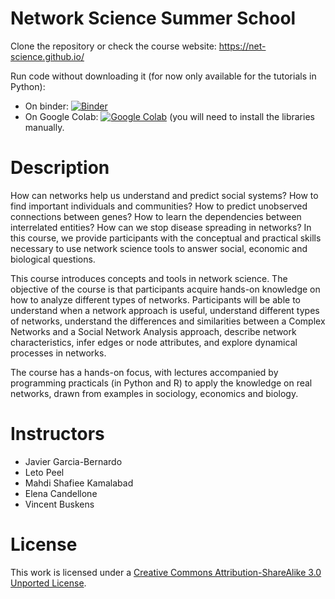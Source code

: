 # Network Science Summer School
Clone the repository or check the course website: https://net-science.github.io/


Run code without downloading it (for now only available for the tutorials in Python):
- On binder: [![Binder](https://mybinder.org/badge_logo.svg)](https://mybinder.org/v2/gh/jgarciab/NetworkScience/HEAD) 
- On Google Colab: [![Google Colab](https://colab.research.google.com/assets/colab-badge.svg)](https://colab.research.google.com/github/jgarciab/NetworkScience) (you will need to install the libraries manually.

# Description

How can networks help us understand and predict social systems? How to find important individuals and communities? How to predict unobserved connections between genes? How to learn the dependencies between interrelated entities? How can we stop disease spreading in networks? In this course, we provide participants with the conceptual and practical skills necessary to use network science tools to answer social, economic and biological questions.

This course introduces concepts and tools in network science. The objective of the course is that participants acquire hands-on knowledge on how to analyze different types of networks. Participants will be able to understand when a network approach is useful, understand different types of networks, understand the differences and similarities between a Complex Networks and a Social Network Analysis approach, describe network characteristics, infer edges or node attributes, and explore dynamical processes in networks.

The course has a hands-on focus, with lectures accompanied by programming practicals (in Python and R) to apply the knowledge on real networks, drawn from examples in sociology, economics and biology.

# Instructors
* Javier Garcia-Bernardo
* Leto Peel
* Mahdi Shafiee Kamalabad
* Elena Candellone
* Vincent Buskens 



# License
This work is licensed under a [Creative Commons Attribution-ShareAlike 3.0 Unported License](http://creativecommons.org/licenses/by-sa/3.0/).




